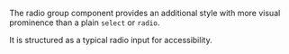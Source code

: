 The radio group component provides an additional style with more visual prominence than a plain `select` or `radio`.

It is structured as a typical radio input for accessibility.
